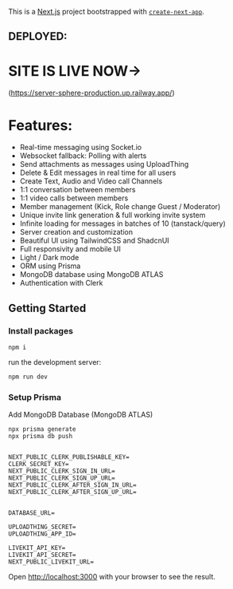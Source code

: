 This is a [Next.js](https://nextjs.org/) project bootstrapped with [`create-next-app`](https://github.com/vercel/next.js/tree/canary/packages/create-next-app).

## DEPLOYED: 
# SITE IS LIVE NOW-> 
(https://server-sphere-production.up.railway.app/)

# Features:

- Real-time messaging using Socket.io
- Websocket fallback: Polling with alerts
- Send attachments as messages using UploadThing
- Delete & Edit messages in real time for all users
- Create Text, Audio and Video call Channels
- 1:1 conversation between members
- 1:1 video calls between members
- Member management (Kick, Role change Guest / Moderator)
- Unique invite link generation & full working invite system
- Infinite loading for messages in batches of 10 (tanstack/query)
- Server creation and customization
- Beautiful UI using TailwindCSS and ShadcnUI
- Full responsivity and mobile UI
- Light / Dark mode
- ORM using Prisma
- MongoDB database using MongoDB ATLAS
- Authentication with Clerk

## Getting Started

### Install packages

```shell
npm i
```

run the development server:
```bash
npm run dev
```

### Setup Prisma

Add MongoDB Database (MongoDB ATLAS)

```shell
npx prisma generate
npx prisma db push

```

```env

NEXT_PUBLIC_CLERK_PUBLISHABLE_KEY=
CLERK_SECRET_KEY=
NEXT_PUBLIC_CLERK_SIGN_IN_URL=
NEXT_PUBLIC_CLERK_SIGN_UP_URL=
NEXT_PUBLIC_CLERK_AFTER_SIGN_IN_URL=
NEXT_PUBLIC_CLERK_AFTER_SIGN_UP_URL=


DATABASE_URL=

UPLOADTHING_SECRET=
UPLOADTHING_APP_ID=

LIVEKIT_API_KEY=
LIVEKIT_API_SECRET=
NEXT_PUBLIC_LIVEKIT_URL=
```

Open [http://localhost:3000](http://localhost:3000) with your browser to see the result.

